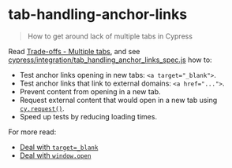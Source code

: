 # tab-handling-anchor-links
> How to get around lack of multiple tabs in Cypress

Read [Trade-offs - Multiple tabs](http://on.cypress.io/trade-offs#Multiple-tabs), and see [cypress/integration/tab_handling_anchor_links_spec.js](cypress/integration/tab_handling_anchor_links_spec.js) how to:

- Test anchor links opening in new tabs: `<a target="_blank">`.
- Test anchor links that link to external domains: `<a href="...">`.
- Prevent content from opening in a new tab.
- Request external content that would open in a new tab using [`cy.request()`](https://on.cypress.io/request).
- Speed up tests by reducing loading times.

For more read:
- [Deal with `target=_blank`](https://glebbahmutov.com/blog/cypress-tips-and-tricks/#deal-with-target_blank)
- [Deal with `window.open`](https://glebbahmutov.com/blog/cypress-tips-and-tricks/#deal-with-windowopen)
